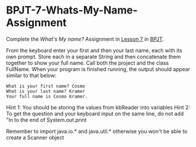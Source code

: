 # BPJT-7-Whats-My-Name-Assignment
Complete the _What's My name?_ Assignment in [Lesson 7](https://drive.google.com/file/d/1IrxaMRZ1eF9JFtpkh9LUAaQPn2J_q0D7/view?usp=sharing) in [BPJT](https://drive.google.com/file/d/1khkhu3q0Rbj6VumUkwz1lBz6oSWMF_XH/view?usp=sharing). 

From the keyboard enter your first and then your last name, each with its own prompt.
Store each in a separate String and then concatenate them together to show your full
name. Call both the project and the class FullName. When your program is finished
running, the output should appear similar to that below:

	What is your first name? Cosmo
	What is your last name? Kramer
	Your full name is Cosmo Kramer.

Hint 1: You should be storing the values from kbReader into variables
Hint 2: To get the question and your keyboard input on the same line, do not add "ln to the end of System.out.print

Remember to import java.io.* and java.util.* otherwise you won't be able to create a Scanner object
